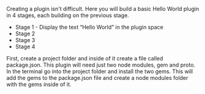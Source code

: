 Creating a plugin isn't difficult. Here you will build a basic Hello World plugin in 4 stages, each building on the previous stage.

* Stage 1 - Display the text “Hello World” in the plugin space
* Stage 2
* Stage 3
* Stage 4

First, create a project folder and inside of it create a file called package.json. This plugin will need just two node modules, gem and proto. In the terminal go into the project folder and install the two gems. This will add the gems to the package.json file and create a node modules folder with the gems inside of it.